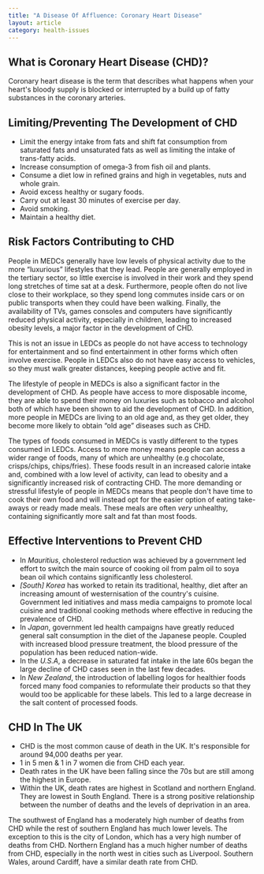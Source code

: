 ```yaml
---
title: "A Disease Of Affluence: Coronary Heart Disease"
layout: article
category: health-issues
---
```


## What is Coronary Heart Disease (CHD)?

Coronary heart disease is the term that describes what happens when your heart's bloody supply is blocked or interrupted by a build up of fatty substances in the coronary arteries.

## Limiting/Preventing The Development of CHD

- Limit the energy intake from fats and shift fat consumption from saturated fats and unsaturated fats as well as limiting the intake of trans-fatty acids.
- Increase consumption of omega-3 from fish oil and plants.
- Consume a diet low in refined grains and high in vegetables, nuts and whole grain.
- Avoid excess healthy or sugary foods.
- Carry out at least 30 minutes of exercise per day.
- Avoid smoking.
- Maintain a healthy diet.

## Risk Factors Contributing to CHD

People in MEDCs generally have low levels of physical activity due to the more “luxurious” lifestyles that they lead. People are generally employed in the tertiary sector, so little exercise is involved in their work and they spend long stretches of time sat at a desk. Furthermore, people often do not live close to their workplace, so they spend long commutes inside cars or on public transports when they could have been walking. Finally, the availability of TVs, games consoles and computers have significantly reduced physical activity, especially in children, leading to increased obesity levels, a major factor in the development of CHD.

This is not an issue in LEDCs as people do not have access to technology for entertainment and so find entertainment in other forms which often involve exercise. People in LEDCs also do not have easy access to vehicles, so they must walk greater distances, keeping people active and fit.

The lifestyle of people in MEDCs is also a significant factor in the development of CHD. As people have access to more disposable income, they are able to spend their money on luxuries such as tobacco and alcohol both of which have been shown to aid the development of CHD. In addition, more people in MEDCs are living to an old age and, as they get older, they become more likely to obtain “old age” diseases such as CHD.

The types of foods consumed in MEDCs is vastly different to the types consumed in LEDCs. Access to more money means people can access a wider range of foods, many of which are unhealthy (e.g chocolate, crisps/chips, chips/fries). These foods result in an increased calorie intake and, combined with a low level of activity, can lead to obesity and a significantly increased risk of contracting CHD. The more demanding or stressful lifestyle of people in MEDCs means that people don't have time to cook their own food and will instead opt for the easier option of eating take-aways or ready made meals. These meals are often *very* unhealthy, containing significantly more salt and fat than most foods.

## Effective Interventions to Prevent CHD

- In *Mauritius*, cholesterol reduction was achieved by a government led effort to switch the main source of cooking oil from palm oil to soya bean oil which contains significantly less cholesterol.
- *[South] Korea* has worked to retain its traditional, healthy, diet after an increasing amount of westernisation of the country's cuisine. Government led initiatives and mass media campaigns to promote local cuisine and traditional cooking methods where effective in reducing the prevalence of CHD.
- In *Japan*, government led health campaigns have greatly reduced general salt consumption in the diet of the Japanese people. Coupled with increased blood pressure treatment, the blood pressure of the population has been reduced nation-wide.
- In the *U.S.A*, a decrease in saturated fat intake in the late 60s began the large decline of CHD cases seen in the last few decades.
- In *New Zealand*, the introduction of labelling logos for healthier foods forced many food companies to reformulate their products so that they would too be applicable for these labels. This led to a large decrease in the salt content of processed foods.

## CHD In The UK

- CHD is the most common cause of death in the UK. It's responsible for around 94,000 deaths per year.
- 1 in 5 men & 1 in 7 women die from CHD each year.
- Death rates in the UK have been falling since the 70s but are still among the highest in Europe.
- Within the UK, death rates are highest in Scotland and northern England. They are lowest in South England. There is a strong positive relationship between the number of deaths and the levels of deprivation in an area.

The southwest of England has a moderately high number of deaths from CHD while the rest of southern England has much lower levels. The exception to this is the city of London, which has a very high number of deaths from CHD. Northern England has a much higher number of deaths from CHD, especially in the north west in cities such as Liverpool. Southern Wales, around Cardiff, have a similar death rate from CHD.
